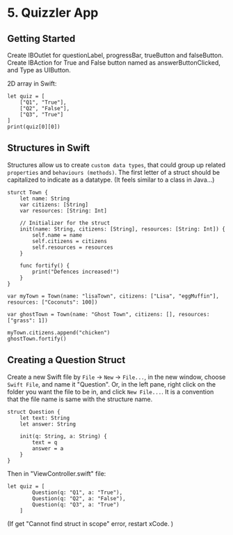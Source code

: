 # 5. Quizzler App

## Getting Started
Create IBOutlet for questionLabel, progressBar, trueButton and falseButton. Create IBAction for True and False button named as answerButtonClicked, and Type as UIButton. 

2D array in Swift:
```
let quiz = [
    ["Q1", "True"],
    ["Q2", "False"],
    ["Q3", "True"]
]
print(quiz[0][0])
```

## Structures in Swift
Structures allow us to create `custom data types`, that could group up related `properties` and `behaviours (methods)`. The first letter of a struct should be capitalized to indicate as a datatype. (It feels similar to a class in Java...) 
```
sturct Town {
    let name: String
    var citizens: [String]
    var resources: [String: Int]
    
    // Initializer for the struct 
    init(name: String, citizens: [String], resources: [String: Int]) {
        self.name = name
        self.citizens = citizens
        self.resources = resources
    }
    
    func fortify() {
        print("Defences increased!")
    }
}

var myTown = Town(name: "lisaTown", citizens: ["Lisa", "eggMuffin"], resources: ["Coconuts": 100])

var ghostTown = Town(name: "Ghost Town", citizens: [], resources: ["grass": 1])

myTown.citizens.append("chicken")
ghostTown.fortify()
```

## Creating a Question Struct
Create a new Swift file by `File` -> `New` -> `File...`, in the new window, choose `Swift File`, and name it "Question". Or, in the left pane, right click on the folder you want the file to be in, and click `New File...`. It is a convention that the file name is same with the structure name. 
```
struct Question {
    let text: String
    let answer: String
    
    init(q: String, a: String) {
        text = q
        answer = a
    }
}
```

Then in "ViewController.swift" file:
```
let quiz = [
        Question(q: "Q1", a: "True"),
        Question(q: "Q2", a: "False"),
        Question(q: "Q3", a: "True")
    ]
```

(If get "Cannot find struct in scope" error, restart xCode. )























